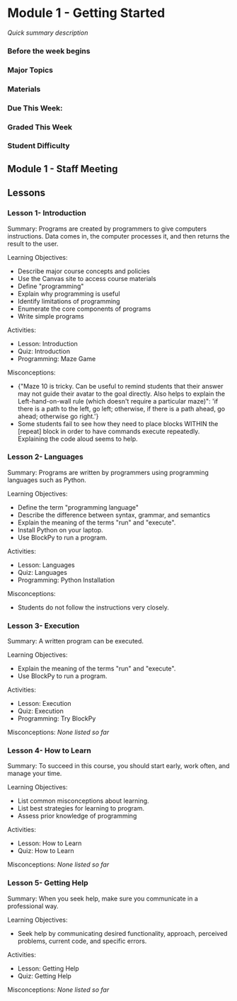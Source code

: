 # Module 1 - Getting Started
_Quick summary description_

### Before the week begins

### Major Topics

### Materials

### Due This Week:

### Graded This Week

### Student Difficulty

## Module 1 - Staff Meeting

## Lessons

### Lesson 1- Introduction 

Summary: Programs are created by programmers to give computers instructions. Data comes in, the computer processes it, and then returns the result to the user. 

Learning Objectives:
* Describe major course concepts and policies
* Use the Canvas site to access course materials
* Define "programming"
* Explain why programming is useful
* Identify limitations of programming
* Enumerate the core components of programs
* Write simple programs

Activities:
* Lesson: Introduction
* Quiz: Introduction
* Programming: Maze Game

Misconceptions:
* {"Maze 10 is tricky. Can be useful to remind students that their answer may not guide their avatar to the goal directly. Also helps to explain the Left-hand-on-wall rule (which doesn't require a particular maze)": 'if there is a path to the left, go left; otherwise, if there is a path ahead, go ahead; otherwise go right.'}
* Some students fail to see how they need to place blocks WITHIN the [repeat] block in order to have commands execute repeatedly. Explaining the code aloud seems to help.

### Lesson 2- Languages 

Summary: Programs are written by programmers using programming languages such as Python. 

Learning Objectives:
* Define the term "programming language"
* Describe the difference between syntax, grammar, and semantics
* Explain the meaning of the terms "run" and "execute".
* Install Python on your laptop.
* Use BlockPy to run a program.

Activities:
* Lesson: Languages
* Quiz: Languages
* Programming: Python Installation

Misconceptions:
* Students do not follow the instructions very closely.

### Lesson 3- Execution 

Summary: A written program can be executed. 

Learning Objectives:
* Explain the meaning of the terms "run" and "execute".
* Use BlockPy to run a program.

Activities:
* Lesson: Execution
* Quiz: Execution
* Programming: Try BlockPy

Misconceptions: _None listed so far_

### Lesson 4- How to Learn 

Summary: To succeed in this course, you should start early, work often, and manage your time. 

Learning Objectives:
* List common misconceptions about learning.
* List best strategies for learning to program.
* Assess prior knowledge of programming

Activities:
* Lesson: How to Learn
* Quiz: How to Learn

Misconceptions: _None listed so far_

### Lesson 5- Getting Help 

Summary: When you seek help, make sure you communicate in a professional way. 

Learning Objectives:
* Seek help by communicating desired functionality, approach, perceived problems, current code, and specific errors.

Activities:
* Lesson: Getting Help
* Quiz: Getting Help

Misconceptions: _None listed so far_

